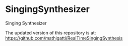 # SingingSynthesizer
Singing Synthesizer

The updated version of this repository is at: https://github.com/mathigatti/RealTimeSingingSynthesis
